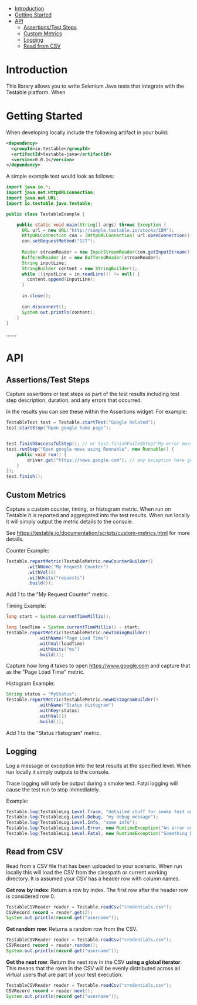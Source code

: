 * [Introduction](#introduction)
* [Getting Started](#getting-started)
* [API](#api)
  * [Assertions/Test Steps](#assertions)
  * [Custom Metrics](#custom-metrics)
  * [Logging](#logging)
  * [Read from CSV](#read-from-csv)

# Introduction

This library allows you to write Selenium Java tests that integrate with the Testable platform. When 

# Getting Started

When developing locally include the following artifact in your build:

```xml
<dependency>
  <groupId>io.testable</groupId>
  <artifactId>testable-java</artifactId>
  <version>0.0.1</version>
</dependency>
```


A simple example test would look as follows:

```java
import java.io.*;
import java.net.HttpURLConnection;
import java.net.URL;
import io.testable.java.Testable;

public class TestableExample {

    public static void main(String[] args) throws Exception {
      URL url = new URL("http://sample.testable.io/stocks/IBM");
      HttpURLConnection con = (HttpURLConnection) url.openConnection();
      con.setRequestMethod("GET");
      
      Reader streamReader = new InputStreamReader(con.getInputStream());
      BufferedReader in = new BufferedReader(streamReader);
      String inputLine;
      StringBuilder content = new StringBuilder();
      while ((inputLine = in.readLine()) != null) {
        content.append(inputLine);
      }
      
      in.close();
      
      con.disconnect();
      System.out.println(content);
    }
}
```

.......
# API

## Assertions/Test Steps

Capture assertions or test steps as part of the test results including test step description, 
duration, and any errors that occurred.

In the results you can see these within the Assertions widget. For example:

```java
TestableTest test = Testable.startTest("Google Related");
test.startStep("Open google home page");


test.finishSuccessfulStep(); // or test.finishFailedStep("My error message");
test.runStep("Open google news using Runnable", new Runnable() {
    public void run() {
        driver.get("https://news.google.com"); // any exception here gets logged as a test step failure
    }
});
test.finish();
```

## Custom Metrics

Capture a custom counter, timing, or histogram metric. When run on Testable
it is reported and aggregated into the test results. When run locally
it will simply output the metric details to the console.

See https://testable.io/documentation/scripts/custom-metrics.html for
more details.

Counter Example:

```java
Testable.reportMetric(TestableMetric.newCounterBuilder()
        .withName("My Request Counter")
        .withVal(1)
        .withUnits("requests")
        .build());
```

Add 1 to the "My Request Counter" metric.

Timing Example:

```java
long start = System.currentTimeMillis();

long loadTime = System.currentTimeMillis() - start;
Testable.reportMetric(TestableMetric.newTimingBuilder()
            .withName("Page Load Time")
            .withVal(loadTime)
            .withUnits("ms")
            .build());
```

Capture how long it takes to open https://www.google.com and capture that
as the "Page Load Time" metric.

Histogram Example:

```java
String status = "MyStatus";
Testable.reportMetric(TestableMetric.newHistogramBuilder()
            .withName("Status Histogram")
            .withKey(status)
            .withVal(1)
            .build());
```

Add 1 to the "Status Histogram" metric.



## Logging

Log a message or exception into the test results at the specified level.
When run locally it simply outputs to the console.

Trace logging will only be output during a smoke test.
Fatal logging will cause the test run to stop immediately.

Example:

```java
Testable.log(TestableLog.Level.Trace, "detailed stuff for smoke test only");
Testable.log(TestableLog.Level.Debug, "my debug message");
Testable.log(TestableLog.Level.Info, "some info");
Testable.log(TestableLog.Level.Error, new RuntimeException("An error occurred"));
Testable.log(TestableLog.Level.Fatal, new RuntimeException("Something bad happened stop everything!"));
```

## Read from CSV

Read from a CSV file that has been uploaded to your scenario. When run locally
this will load the CSV from the classpath or current working directory.
It is assumed your CSV has a header row with column names.

**Get row by index**: Return a row by index. The first row after the header row
is considered row 0.

```java
TestableCSVReader reader = Testable.readCsv("credentials.csv");
CSVRecord record = reader.get(2);
System.out.println(record.get("username"));
```

**Get random row**: Returns a random row from the CSV.

```java
TestableCSVReader reader = Testable.readCsv("credentials.csv");
CSVRecord record = reader.random();
System.out.println(record.get("username"));
```

**Get the next row**: Return the next row in the CSV **using a global iterator**.
This means that the rows in the CSV will be evenly distributed across all
virtual users that are part of your test execution.

```java
TestableCSVReader reader = Testable.readCsv("credentials.csv");
CSVRecord record = reader.next();
System.out.println(record.get("username"));
```
